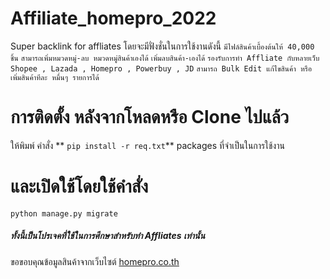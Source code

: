 # Affiliate_homepro_2022
 Super backlink for affliates โดยจะมีฟั่งชั่นในการใช้งานดังนี้
`มีไฟล์สินค้าเบื้องต้นให้ 40,000 ชิ้น`
`สามารถเพิ่มหมวดหมู่-ลบ หมวดหมู่สินค้าเองได้`
`เพิ่มลบสินค้า-เองได้`
`รองรับการทำ Affliate กับหลายเว็บ Shopee , Lazada , Homepro , Powerbuy , JD` 
`สามารถ Bulk Edit แก้ไขสินค้า หรือเพิ่มสินค้าทีละ หมื่นๆ รายการได้` 

# การติดตั้ง หลังจากโหลดหรือ Clone ไปแล้ว
ให้พิมพ์ คำสั่ง ** `pip install -r req.txt`**
packages ที่จำเป็นในการใช้งาน

# และเปิดใช้โดยใช้คำสั่ง
`python manage.py migrate`


##### ทั้งนี้เป็นโปรเจคที่ใช้ในการศึกษาสำหรับทำ Affliates เท่านั้น

ขอขอบคุณข้อมูลสินค้าจากเว็บไซต์ [homepro.co.th](https://www.homepro.co.th/ "homepro.co.th")
